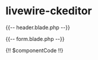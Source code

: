 # livewire-ckeditor







{{-- header.blade.php --}}

<script src="https://cdn.ckeditor.com/ckeditor5/23.1.0/classic/ckeditor.js"></script>


<script>
    ClassicEditor
        .create( document.querySelector( '#editor' ) )
        .catch( error => {
            console.error( error );
        } );
</script>





{{-- form.blade.php --}}
<div
            class="form-textarea w-full"
            x-data
            x-init="
                console.log($refs.myIdentifierHere)
                ClassicEditor.create($refs.myIdentifierHere)
                .then( function(editor){
                    editor.model.document.on('change:data', () => {
                    $dispatch('input', editor.getData())
                    })
                })
                .catch( error => {
                    console.error( error );
                } );
            "
            wire:ignore
            wire:key="myIdentifierHere"
            x-ref="myIdentifierHere"
            wire:model.debounce.9999999ms="componentCode">{!! $componentCode !!}</div>
